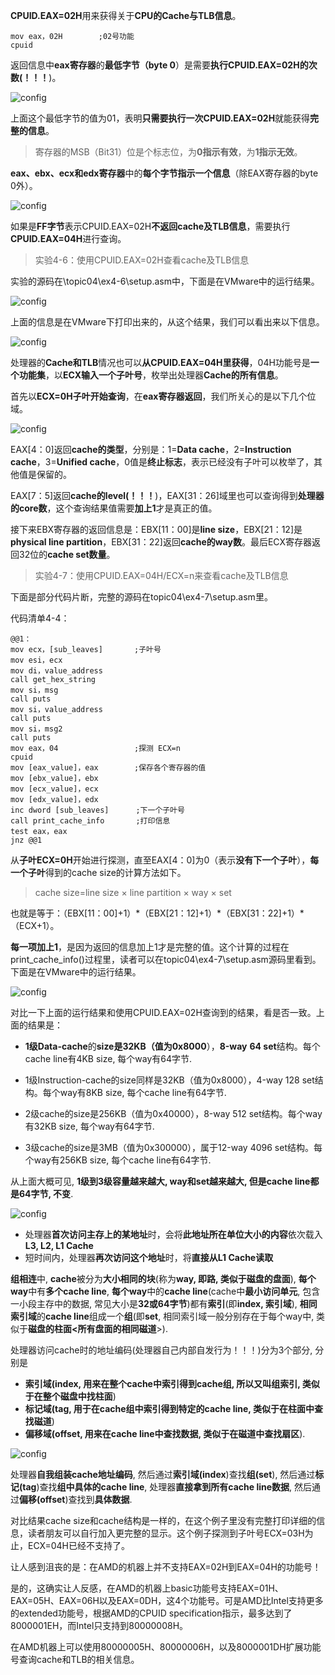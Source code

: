 **CPUID.EAX=02H**用来获得关于**CPU的Cache与TLB信息**。

```assembly
mov eax，02H        ;02号功能
cpuid
```

返回信息中**eax寄存器**的**最低字节（byte 0**）是需要**执行CPUID.EAX=02H的次数(！！！**)。

![config](./images/19.png)

上面这个最低字节的值为01，表明**只需要执行一次CPUID.EAX=02H**就能获得**完整的信息**。

>寄存器的MSB（Bit31）位是个标志位，为**0指示有效**，为**1指示无效**。

**eax、ebx、ecx和edx寄存器**中的**每个字节指示一个信息**（除EAX寄存器的byte 0外）。

![config](./images/20.png)

如果是**FF字节**表示CPUID.EAX=02H**不返回cache及TLB信息**，需要执行**CPUID.EAX=04H**进行查询。

>实验4-6：使用CPUID.EAX=02H查看cache及TLB信息

实验的源码在\topic04\ex4-6\setup.asm中，下面是在VMware中的运行结果。

![config](./images/21.png)

上面的信息是在VMware下打印出来的，从这个结果，我们可以看出来以下信息。

![config](./images/22.png)

处理器的**Cache和TLB**情况也可以**从CPUID.EAX=04H里获得**，04H功能号是**一个功能集**，以**ECX输入一个子叶号**，枚举出处理器**Cache的所有信息**。

首先以**ECX=0H子叶开始查询**，在**eax寄存器返回**，我们所关心的是以下几个位域。

![config](./images/23.png)

EAX[4：0]返回**cache的类型**，分别是：1=**Data cache**，2=**Instruction cache**，3=**Unified cache**，0值是**终止标志**，表示已经没有子叶可以枚举了，其他值是保留的。

EAX[7：5]返回**cache的level(！！！**)，EAX[31：26]域里也可以查询得到**处理器的core数**，这个查询结果值需要**加上1**才是真正的值。

接下来EBX寄存器的返回信息是：EBX[11：00]是**line size**，EBX[21：12]是**physical line partition**，EBX[31：22]返回**cache的way数**。最后ECX寄存器返回32位的**cache set数量**。

>实验4-7：使用CPUID.EAX=04H/ECX=n来查看cache及TLB信息

下面是部分代码片断，完整的源码在topic04\ex4-7\setup.asm里。

代码清单4-4：

```assembly
@@1：
mov ecx，[sub_leaves]       ;子叶号
mov esi，ecx
mov di，value_address
call get_hex_string
mov si，msg
call puts
mov si，value_address
call puts
mov si，msg2
call puts
mov eax，04                 ;探测 ECX=n
cpuid
mov [eax_value]，eax        ;保存各个寄存器的值
mov [ebx_value]，ebx
mov [ecx_value]，ecx
mov [edx_value]，edx
inc dword [sub_leaves]      ;下一个子叶号
call print_cache_info       ;打印信息
test eax，eax
jnz @@1
```

从**子叶ECX=0H**开始进行探测，直至EAX[4：0]为0（表示**没有下一个子叶**），**每一个子叶**得到的cache size的计算方法如下。

>cache size=line size × line partition × way × set

也就是等于：（EBX[11：00]+1）\*（EBX[21：12]+1）\*（EBX[31：22]+1）\*（ECX+1）。

**每一项加上1**，是因为返回的信息加上1才是完整的值。这个计算的过程在print\_cache\_info()过程里，读者可以在topic04\ex4-7\setup.asm源码里看到。下面是在VMware中的运行结果。

![config](./images/24.png)

对比一下上面的运行结果和使用CPUID.EAX=02H查询到的结果，看是否一致。上面的结果是：

- **1级Data\-cache**的**size是32KB（值为0x8000**），**8\-way** **64 set**结构。每个cache line有4KB size, 每个way有64字节.

- 1级Instruction\-cache的size同样是32KB（值为0x8000），4\-way 128 set结构。每个way有8KB size, 每个cache line有64字节.

- 2级cache的size是256KB（值为0x40000），8\-way 512 set结构。每个way有32KB size, 每个way有64字节.

- 3级cache的size是3MB（值为0x300000），属于12\-way 4096 set结构。每个way有256KB size, 每个cache line有64字节.

从上面大概可见, **1级到3级容量越来越大, way和set越来越大, 但是cache line都是64字节, 不变**.

![config](./images/27.png)

- 处理器**首次访问主存上的某地址**时，会将**此地址所在单位大小的内容**依次载入**L3, L2, L1 Cache**
- 短时间内，处理器**再次访问这个地址**时，将**直接从L1 Cache读取**

**组相连**中, **cache**被分为**大小相同的块**(称为**way, 即路, 类似于磁盘的盘面**), **每个way**中有**多个cache line**, **每个way**中的**cache line**(cache中**最小访问单元**, 包含一小段主存中的数据, 常见大小是**32或64字节**)都有**索引**(即**index, 索引域**), **相同索引域**的**cache line**组成一个**组**(即**set**, 相同索引域一般分别存在于每个way中, 类似于**磁盘的柱面<所有盘面的相同磁道**>).

处理器访问cache时的地址编码(处理器自己内部自发行为！！！)分为3个部分, 分别是

- **索引域(index, 用来在整个cache中索引得到cache组, 所以又叫组索引, 类似于在整个磁盘中找柱面**)
- **标记域(tag, 用于在cache组中索引得到特定的cache line, 类似于在柱面中查找磁道**)
- **偏移域(offset, 用来在cache line中查找数据, 类似于在磁道中查找扇区**).

![config](./images/25.png)

处理器**自我组装cache地址编码**, 然后通过**索引域(index**)查找**组(set**), 然后通过**标记(tag**)查找**组中具体的cache line**, 处理器**直接拿到所有cache line数据**, 然后通过**偏移(offset**)查找到**具体数据**.

对比结果cache size和cache结构是一样的，在这个例子里没有完整打印详细的信息，读者朋友可以自行加入更完整的显示。这个例子探测到子叶号ECX=03H为止，ECX=04H已经不支持了。

让人感到沮丧的是：在AMD的机器上并不支持EAX=02H到EAX=04H的功能号！

是的，这确实让人反感，在AMD的机器上basic功能号支持EAX=01H、EAX=05H、EAX=06H以及EAX=0DH，这4个功能号。可是AMD比Intel支持更多的extended功能号，根据AMD的CPUID specification指示，最多达到了8000001EH，而Intel只支持到80000008H。

在AMD机器上可以使用80000005H、80000006H，以及8000001DH扩展功能号查询cache和TLB的相关信息。